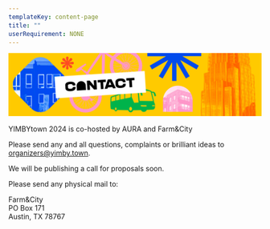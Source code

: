 ```yaml
---
templateKey: content-page
title: ""
userRequirement: NONE
---
```

![](yimbytown-headers_contact.jpg)

YIMBYtown 2024 is co-hosted by AURA and Farm&City

Please send any and all questions, complaints or brilliant ideas to [organizers@yimby.town](<mailto: organizers@yimby.town>).

We will be publishing a call for proposals soon.

Please send any physical mail to:

Farm&City\
PO Box 171\
Austin, TX 78767